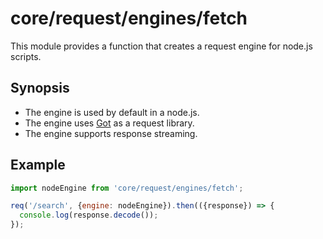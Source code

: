 # core/request/engines/fetch

This module provides a function that creates a request engine for node.js scripts.

## Synopsis

* The engine is used by default in a node.js.
* The engine uses [Got](https://www.npmjs.com/package/got) as a request library.
* The engine supports response streaming.

## Example

```js
import nodeEngine from 'core/request/engines/fetch';

req('/search', {engine: nodeEngine}).then(({response}) => {
  console.log(response.decode());
});
```
